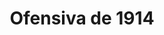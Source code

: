 ﻿---
title: "Ofensiva de 1914"
permalink: periodes_313.html
layout: periode
dataInici: 1914-08-04
dataFi: 1914-11-22
sidebar: periodes
pares:
  - 311:
    title: "Frente Occidental"
    dataInici: "(1914-08-04)"
    dataFi: "(1918-11-11)"

fills:
  - 312:
    title: "Batalla de las Fronteras"
    dataInici: "(1914-08-07)"
    dataFi: "(1914-09-06)"

  - 314:
    title: "Carrera al Mar"
    dataInici: "(1914-10-17)"
    dataFi: "(1914-10-19)"

jocsPrincipals:
  - title: "1914: Germany at War"
    bggId: 154098

  - title: "1914"
    bggId: 4962
    dataInici: 
    dataFi: 

  - title: "1914: Glory's End"
    bggId: 4359
    dataInici: 
    dataFi: 

  - title: "Clash of Empires: The Battle for France 1914"
    bggId: 5929
    dataInici: 
    dataFi: 

  - title: "The Schlieffen Plan"
    bggId: 8717
    dataInici: 
    dataFi: 

  - title: "Home Before the Leaves Fall: The Marne Campaign 1914"
    bggId: 8577
    dataInici: 
    dataFi: 

  - title: "Drive on Paris"
    bggId: 3411
    dataInici: 
    dataFi: 

  - title: "Reinforce the Right!"
    bggId: 10995
    dataInici: 
    dataFi: 

  - title: "1914: Offensive à outrance"
    bggId: 46669
    dataInici: 
    dataFi: 

jocsEscenaris:
  - title: "1914"
    bggId: 17616

  - title: "Grand Illusion: Mirage of Glory, 1914"
    bggId: 12282
    dataInici: 
    dataFi: 

jocsEpoca:
jocsEpocaEscenaris:
---
